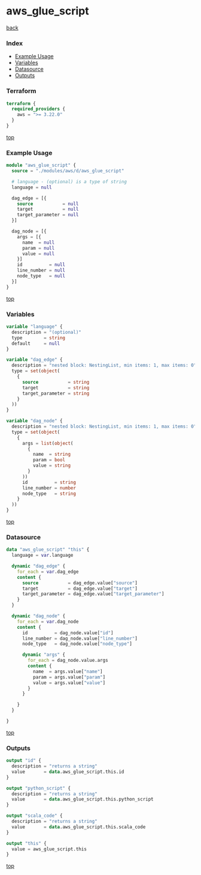 # aws_glue_script

[back](../aws.md)

### Index

- [Example Usage](#example-usage)
- [Variables](#variables)
- [Datasource](#datasource)
- [Outputs](#outputs)

### Terraform

```terraform
terraform {
  required_providers {
    aws = ">= 3.22.0"
  }
}
```

[top](#index)

### Example Usage

```terraform
module "aws_glue_script" {
  source = "./modules/aws/d/aws_glue_script"

  # language - (optional) is a type of string
  language = null

  dag_edge = [{
    source           = null
    target           = null
    target_parameter = null
  }]

  dag_node = [{
    args = [{
      name  = null
      param = null
      value = null
    }]
    id          = null
    line_number = null
    node_type   = null
  }]
}
```

[top](#index)

### Variables

```terraform
variable "language" {
  description = "(optional)"
  type        = string
  default     = null
}

variable "dag_edge" {
  description = "nested block: NestingList, min items: 1, max items: 0"
  type = set(object(
    {
      source           = string
      target           = string
      target_parameter = string
    }
  ))
}

variable "dag_node" {
  description = "nested block: NestingList, min items: 1, max items: 0"
  type = set(object(
    {
      args = list(object(
        {
          name  = string
          param = bool
          value = string
        }
      ))
      id          = string
      line_number = number
      node_type   = string
    }
  ))
}
```

[top](#index)

### Datasource

```terraform
data "aws_glue_script" "this" {
  language = var.language

  dynamic "dag_edge" {
    for_each = var.dag_edge
    content {
      source           = dag_edge.value["source"]
      target           = dag_edge.value["target"]
      target_parameter = dag_edge.value["target_parameter"]
    }
  }

  dynamic "dag_node" {
    for_each = var.dag_node
    content {
      id          = dag_node.value["id"]
      line_number = dag_node.value["line_number"]
      node_type   = dag_node.value["node_type"]

      dynamic "args" {
        for_each = dag_node.value.args
        content {
          name  = args.value["name"]
          param = args.value["param"]
          value = args.value["value"]
        }
      }

    }
  }

}
```

[top](#index)

### Outputs

```terraform
output "id" {
  description = "returns a string"
  value       = data.aws_glue_script.this.id
}

output "python_script" {
  description = "returns a string"
  value       = data.aws_glue_script.this.python_script
}

output "scala_code" {
  description = "returns a string"
  value       = data.aws_glue_script.this.scala_code
}

output "this" {
  value = aws_glue_script.this
}
```

[top](#index)